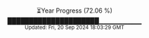 <p align="center">
⏳Year Progress (72.06 %)<br>
█████████████████████▁▁▁▁▁▁▁▁▁ <br>
<sub>Updated: Fri, 20 Sep 2024 18:03:29 GMT</sub>
</p>

